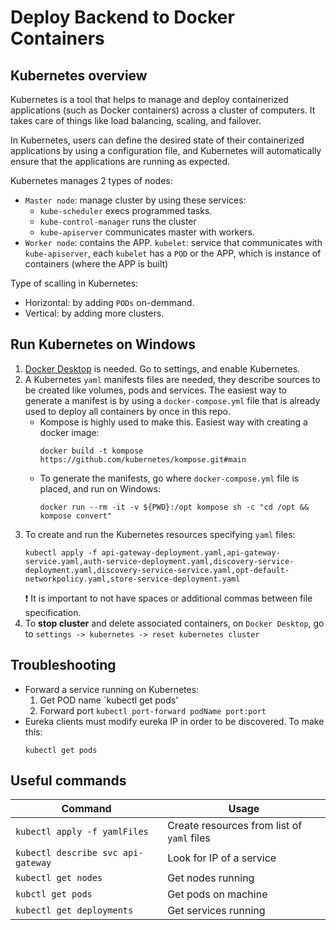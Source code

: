 # Deploy Backend to Docker Containers

## Kubernetes overview
Kubernetes is a tool that helps to manage and deploy containerized applications (such as Docker containers) across a cluster of computers. It takes care of things like load balancing, scaling, and failover.

In Kubernetes, users can define the desired state of their containerized applications by using a configuration file, and Kubernetes will automatically ensure that the applications are running as expected.

Kubernetes manages 2 types of nodes:
- `Master node`: manage cluster by using these services:
    - `kube-scheduler` execs programmed tasks.
    - `kube-control-manager` runs the cluster
    - `kube-apiserver` communicates master with workers.
- `Worker node`: contains the APP.
    `kubelet`: service that communicates with `kube-apiserver`, each `kubelet` has a `POD` or the APP, which is instance of containers (where the APP is built)

Type of scalling in Kubernetes:
- Horizontal: by adding `PODs` on-demmand.
- Vertical: by adding more clusters.

## Run Kubernetes on Windows
1. [Docker Desktop](https://www.docker.com/products/docker-desktop/) is needed. Go to settings, and enable Kubernetes.
2. A Kubernetes `yaml` manifests files are needed, they describe sources to be created like volumes, pods and services. The easiest way to generate a manifest is by using a `docker-compose.yml` file that is already used to deploy all containers by once in this repo.
    - Kompose is highly used to make this. Easiest way with creating a docker image:
        ```
        docker build -t kompose https://github.com/kubernetes/kompose.git#main
        ```
    - To generate the manifests, go where `docker-compose.yml` file is placed, and run on Windows:
        ```
        docker run --rm -it -v ${PWD}:/opt kompose sh -c "cd /opt && kompose convert"
        ```
3. To create and run the Kubernetes resources specifying `yaml` files:
    ```
    kubectl apply -f api-gateway-deployment.yaml,api-gateway-service.yaml,auth-service-deployment.yaml,discovery-service-deployment.yaml,discovery-service-service.yaml,opt-default-networkpolicy.yaml,store-service-deployment.yaml
    ```
    :heavy_exclamation_mark: It is important to not have spaces or additional commas between file specification.
4. To **stop cluster** and delete associated containers, on `Docker Desktop`, go to `settings -> kubernetes -> reset kubernetes cluster`

## Troubleshooting
- Forward a service running on Kubernetes:
    1. Get POD name `kubectl get pods' 
    2. Forward port `kubectl port-forward podName port:port`
- Eureka clients must modify eureka IP in order to be discovered. To make this:
    ```
    kubectl get pods
    ```

## Useful commands
| Command | Usage | 
| --- | --- |
| `kubectl apply -f yamlFiles` | Create resources from list of `yaml` files |
| `kubectl describe svc api-gateway` | Look for IP of a service |
| `kubectl get nodes` | Get nodes running |
| `kubctl get pods` | Get pods on machine |
| `kubectl get deployments` | Get services running |